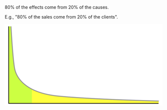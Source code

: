 80% of the effects come from 20% of the causes.

E.g., "80% of the sales come from 20% of the clients".

![Power Law](assets/power-law.svg)